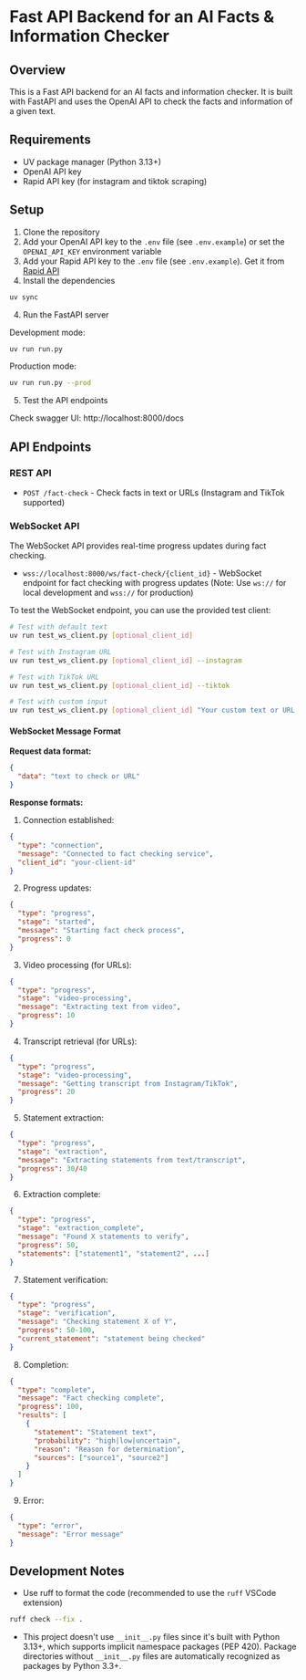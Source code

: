 # Fast API Backend for an AI Facts & Information Checker

## Overview

This is a Fast API backend for an AI facts and information checker. It is built with FastAPI and uses the OpenAI API to check the facts and information of a given text.

## Requirements

- UV package manager (Python 3.13+)
- OpenAI API key
- Rapid API key (for instagram and tiktok scraping)

## Setup

1. Clone the repository
2. Add your OpenAI API key to the `.env` file (see `.env.example`) or set the `OPENAI_API_KEY` environment variable
3. Add your Rapid API key to the `.env` file (see `.env.example`). Get it from [Rapid API](https://rapidapi.com/hub)
4. Install the dependencies

```bash
uv sync
```

4. Run the FastAPI server

Development mode:

```bash
uv run run.py
```

Production mode:

```bash
uv run run.py --prod
```

5. Test the API endpoints

Check swagger UI: http://localhost:8000/docs

## API Endpoints

### REST API

- `POST /fact-check` - Check facts in text or URLs (Instagram and TikTok supported)

### WebSocket API

The WebSocket API provides real-time progress updates during fact checking.

- `wss://localhost:8000/ws/fact-check/{client_id}` - WebSocket endpoint for fact checking with progress updates
  (Note: Use `ws://` for local development and `wss://` for production)

To test the WebSocket endpoint, you can use the provided test client:

```bash
# Test with default text
uv run test_ws_client.py [optional_client_id]

# Test with Instagram URL
uv run test_ws_client.py [optional_client_id] --instagram

# Test with TikTok URL
uv run test_ws_client.py [optional_client_id] --tiktok

# Test with custom input
uv run test_ws_client.py [optional_client_id] "Your custom text or URL here"
```

#### WebSocket Message Format

**Request data format:**

```json
{
  "data": "text to check or URL"
}
```

**Response formats:**

1. Connection established:

```json
{
  "type": "connection",
  "message": "Connected to fact checking service",
  "client_id": "your-client-id"
}
```

2. Progress updates:

```json
{
  "type": "progress",
  "stage": "started",
  "message": "Starting fact check process",
  "progress": 0
}
```

3. Video processing (for URLs):

```json
{
  "type": "progress",
  "stage": "video-processing",
  "message": "Extracting text from video",
  "progress": 10
}
```

4. Transcript retrieval (for URLs):

```json
{
  "type": "progress",
  "stage": "video-processing",
  "message": "Getting transcript from Instagram/TikTok",
  "progress": 20
}
```

5. Statement extraction:

```json
{
  "type": "progress",
  "stage": "extraction",
  "message": "Extracting statements from text/transcript",
  "progress": 30/40
}
```

6. Extraction complete:

```json
{
  "type": "progress",
  "stage": "extraction_complete",
  "message": "Found X statements to verify",
  "progress": 50,
  "statements": ["statement1", "statement2", ...]
}
```

7. Statement verification:

```json
{
  "type": "progress",
  "stage": "verification",
  "message": "Checking statement X of Y",
  "progress": 50-100,
  "current_statement": "statement being checked"
}
```

8. Completion:

```json
{
  "type": "complete",
  "message": "Fact checking complete",
  "progress": 100,
  "results": [
    {
      "statement": "Statement text",
      "probability": "high|low|uncertain",
      "reason": "Reason for determination",
      "sources": ["source1", "source2"]
    }
  ]
}
```

9. Error:

```json
{
  "type": "error",
  "message": "Error message"
}
```

## Development Notes

- Use ruff to format the code (recommended to use the `ruff` VSCode extension)

```bash
ruff check --fix .
```

- This project doesn't use `__init__.py` files since it's built with Python 3.13+, which supports implicit namespace packages (PEP 420). Package directories without `__init__.py` files are automatically recognized as packages by Python 3.3+.
